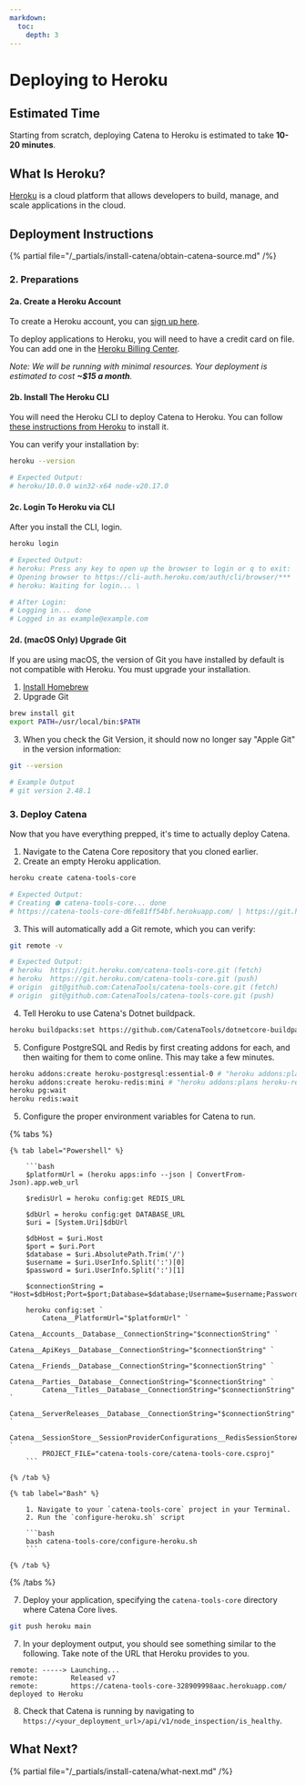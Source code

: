 ```yaml
---
markdown:
  toc:
    depth: 3
---
```


# Deploying to Heroku

## Estimated Time
Starting from scratch, deploying Catena to Heroku is estimated to take **10-20 minutes**.

## What Is Heroku?
[Heroku](https://www.heroku.com/) is a cloud platform that allows developers to build, manage, and scale applications in the cloud.

## Deployment Instructions
{% partial file="/_partials/install-catena/obtain-catena-source.md" /%}

### 2. Preparations

#### 2a. Create a Heroku Account
To create a Heroku account, you can [sign up here](https://signup.heroku.com/).

To deploy applications to Heroku, you will need to have a credit card on file. You can add one in the [Heroku Billing Center](https://dashboard.heroku.com/account/billing).

*Note: We will be running with minimal resources. Your deployment is estimated to cost **~$15 a month**.*

#### 2b. Install The Heroku CLI
You will need the Heroku CLI to deploy Catena to Heroku. You can follow [these instructions from Heroku](https://devcenter.heroku.com/articles/heroku-cli#install-the-heroku-cli) to install it.

You can verify your installation by:

```bash
heroku --version

# Expected Output:
# heroku/10.0.0 win32-x64 node-v20.17.0
```

#### 2c. Login To Heroku via CLI
After you install the CLI, login.

```bash
heroku login

# Expected Output:
# heroku: Press any key to open up the browser to login or q to exit: 
# Opening browser to https://cli-auth.heroku.com/auth/cli/browser/***
# heroku: Waiting for login... \

# After Login:
# Logging in... done
# Logged in as example@example.com
```

#### 2d. (macOS Only) Upgrade Git
If you are using macOS, the version of Git you have installed by default is not compatible with Heroku. You must upgrade your installation.

1. [Install Homebrew](https://brew.sh/)
2. Upgrade Git

```bash
brew install git
export PATH=/usr/local/bin:$PATH
```

3. When you check the Git Version, it should now no longer say "Apple Git" in the version information:

```bash
git --version

# Example Output
# git version 2.48.1
```

### 3. Deploy Catena
Now that you have everything prepped, it's time to actually deploy Catena.

1. Navigate to the Catena Core repository that you cloned earlier.
2. Create an empty Heroku application.

```bash
heroku create catena-tools-core

# Expected Output:
# Creating ⬢ catena-tools-core... done
# https://catena-tools-core-d6fe81ff54bf.herokuapp.com/ | https://git.heroku.com/catena-tools-core.git
```

3. This will automatically add a Git remote, which you can verify:

```bash
git remote -v

# Expected Output:
# heroku  https://git.heroku.com/catena-tools-core.git (fetch)
# heroku  https://git.heroku.com/catena-tools-core.git (push)
# origin  git@github.com:CatenaTools/catena-tools-core.git (fetch)
# origin  git@github.com:CatenaTools/catena-tools-core.git (push)
```

4. Tell Heroku to use Catena's Dotnet buildpack.
```bash
heroku buildpacks:set https://github.com/CatenaTools/dotnetcore-buildpack
```

5. Configure PostgreSQL and Redis by first creating addons for each, and then waiting for them to come online. This may take a few minutes.

```bash
heroku addons:create heroku-postgresql:essential-0 # "heroku addons:plans heroku-postgresql" to see options other than essential-0
heroku addons:create heroku-redis:mini # "heroku addons:plans heroku-redis" to see options other than mini
heroku pg:wait
heroku redis:wait
```

5. Configure the proper environment variables for Catena to run.

{% tabs %}
    <!--
    -- TODO (@HF): Add Entitlements Connection String in Both Powershell and Bash Implementations
    -- This will depend on a bug within the Entitlements service being fixed, where migrations run out of order
    -->

    {% tab label="Powershell" %}

        ```bash
        $platformUrl = (heroku apps:info --json | ConvertFrom-Json).app.web_url

        $redisUrl = heroku config:get REDIS_URL

        $dbUrl = heroku config:get DATABASE_URL
        $uri = [System.Uri]$dbUrl

        $dbHost = $uri.Host
        $port = $uri.Port
        $database = $uri.AbsolutePath.Trim('/')
        $username = $uri.UserInfo.Split(':')[0]
        $password = $uri.UserInfo.Split(':')[1]

        $connectionString = "Host=$dbHost;Port=$port;Database=$database;Username=$username;Password=$password;"

        heroku config:set `
            Catena__PlatformUrl="$platformUrl" `
            Catena__Accounts__Database__ConnectionString="$connectionString" `
            Catena__ApiKeys__Database__ConnectionString="$connectionString" `
            Catena__Friends__Database__ConnectionString="$connectionString" `
            Catena__Parties__Database__ConnectionString="$connectionString" `
            Catena__Titles__Database__ConnectionString="$connectionString" `
            Catena__ServerReleases__Database__ConnectionString="$connectionString" `
            Catena__SessionStore__SessionProviderConfigurations__RedisSessionStoreAccessor__ConnectionString="$redisUrl" `
            PROJECT_FILE="catena-tools-core/catena-tools-core.csproj"
        ```

    {% /tab %}

    {% tab label="Bash" %}

        1. Navigate to your `catena-tools-core` project in your Terminal.
        2. Run the `configure-heroku.sh` script

        ```bash
        bash catena-tools-core/configure-heroku.sh
        ```

    {% /tab %}
{% /tabs %}

7. Deploy your application, specifying the `catena-tools-core` directory where Catena Core lives.

```bash
git push heroku main
```

7. In your deployment output, you should see something similar to the following. Take note of the URL that Heroku provides to you.

```
remote: -----> Launching...
remote:        Released v7
remote:        https://catena-tools-core-328909998aac.herokuapp.com/ deployed to Heroku
```

8. Check that Catena is running by navigating to `https://<your_deployment_url>/api/v1/node_inspection/is_healthy`.

## What Next?
{% partial file="/_partials/install-catena/what-next.md" /%}